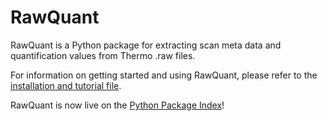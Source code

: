 # RawQuant

RawQuant is a Python package for extracting scan meta data and quantification values from Thermo .raw files.

For information on getting started and using RawQuant, please refer to the [installation and tutorial file](https://github.com/kevinkovalchik/RawQuant/blob/master/docs/ch_RawQuant_Instructions_ver-Mar2018.md).

RawQuant is now live on the [Python Package Index](https://pypi.python.org/pypi/RawQuant/0.1.0)!
